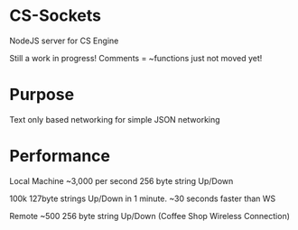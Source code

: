 # CS-Sockets
NodeJS server for CS Engine

Still a work in progress! Comments = ~functions just not moved yet! 

# Purpose 
Text only based networking for simple JSON networking

# Performance
Local Machine ~3,000 per second 256 byte string Up/Down

100k 127byte strings Up/Down in 1 minute. ~30 seconds faster than WS

Remote ~500 256 byte string Up/Down (Coffee Shop Wireless Connection)


